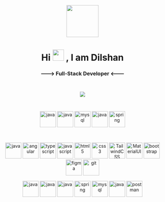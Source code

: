 <p align="center" ><img  src = "https://github.com/7oSkaaa/7oSkaaa/blob/main/Images/about_me.gif?raw=true" width = 100px></p>
<h1 align="center">Hi  <img src="https://media.giphy.com/media/hvRJCLFzcasrR4ia7z/giphy.gif" width="35"> , I am Dilshan</h1>
<h3 align="center">---> Full-Stack Developer <---</h3>
</br>

<p align="center">
  <img src="https://github-readme-stats.vercel.app/api?username=DilshanWarnasuriya&show_icons=true&count_private=true&theme=algolia"/>
</p>
</br>

<p align="center">
  <a href="https://www.linkedin.com/in/dilshan-warnasuriya/" target="blank"><img src="https://github.com/Scar1109/skill-icons/blob/main/icons/LinkedIn.svg" alt="java" width="50" height="50"/></a>
  <a href="https://www.facebook.com/profile.php?id=61556288667504" target="blank"><img src="https://res.cloudinary.com/dxr4pfnmv/image/upload/v1745348787/facebook_icon_bm6znh.png" alt="java" width="50" height="50"/></a>  
  <a href="https://www.instagram.com/dilshandew/" target="blank"><img src="https://github.com/Scar1109/skill-icons/blob/main/icons/Instagram.svg" alt="mysql" width="50" height="50"/></a>
  <a href="https://www.discordapp.com/users/1357781670656217373" target="blank"><img src="https://github.com/Scar1109/skill-icons/blob/main/icons/Discord.svg" alt="java" width="50" height="50"/></a>   
  <a href="https://api.whatsapp.com/send/?phone=+940743838490" target="blank"><img src="https://static.vecteezy.com/system/resources/thumbnails/016/716/480/small_2x/whatsapp-icon-free-png.png" alt="spring" width="50" height="50"/></a> 
</p>
</br>

<p align="center">
  <img src="https://github.com/Scar1109/skill-icons/blob/main/icons/React-Light.svg" alt="java" width="50" height="50"/>
  <img src="https://github.com/Scar1109/skill-icons/blob/main/icons/Angular-Light.svg" alt="angular" width="50" height="50"/>
  <img src="https://github.com/Scar1109/skill-icons/blob/main/icons/TypeScript.svg" alt="typescript" width="50" height="50"/>
  <img src="https://github.com/Scar1109/skill-icons/blob/main/icons/JavaScript.svg" alt="javascript" width="50" height="50"/>  
  <img src="https://github.com/Scar1109/skill-icons/blob/main/icons/HTML.svg" alt="html5" width="50" height="50"/>   
  <img src="https://github.com/Scar1109/skill-icons/blob/main/icons/CSS.svg" alt="css3" width="50" height="50"/>      
  <img src="https://github.com/Scar1109/skill-icons/blob/main/icons/TailwindCSS-Light.svg" alt="TailwindCSS" width="50" height="50"/>
  <img src="https://github.com/Scar1109/skill-icons/blob/main/icons/MaterialUI-Light.svg" alt="MaterialUI" width="50" height="50"/>
  <img src="https://github.com/Scar1109/skill-icons/blob/main/icons/Bootstrap.svg" alt="bootstrap" width="50" height="50"/>
  <img src="https://github.com/Scar1109/skill-icons/blob/main/icons/Figma-Light.svg" alt="figma" width="50" height="50"/> 
  <img src="https://github.com/Scar1109/skill-icons/blob/main/icons/Git.svg" alt="git" width="50" height="50"/>
</p>
<p align="center">
  <img src="https://github.com/Scar1109/skill-icons/blob/main/icons/NodeJS-Light.svg" alt="java" width="50" height="50"/>
  <img src="https://github.com/Scar1109/skill-icons/blob/main/icons/ExpressJS-Light.svg" alt="java" width="50" height="50"/>  
  <img src="https://github.com/Scar1109/skill-icons/blob/main/icons/Java-Light.svg" alt="java" width="50" height="50"/>   
  <img src="https://github.com/Scar1109/skill-icons/blob/main/icons/Spring-Light.svg" alt="spring" width="50" height="50"/>  
  <img src="https://github.com/Scar1109/skill-icons/blob/main/icons/MySQL-Light.svg" alt="mysql" width="50" height="50"/>
  <img src="https://github.com/Scar1109/skill-icons/blob/main/icons/MongoDB.svg" alt="java" width="50" height="50"/>
  <img src="https://github.com/Scar1109/skill-icons/blob/main/icons/Postman.svg" alt="postman" width="50" height="50"/>
</p>
